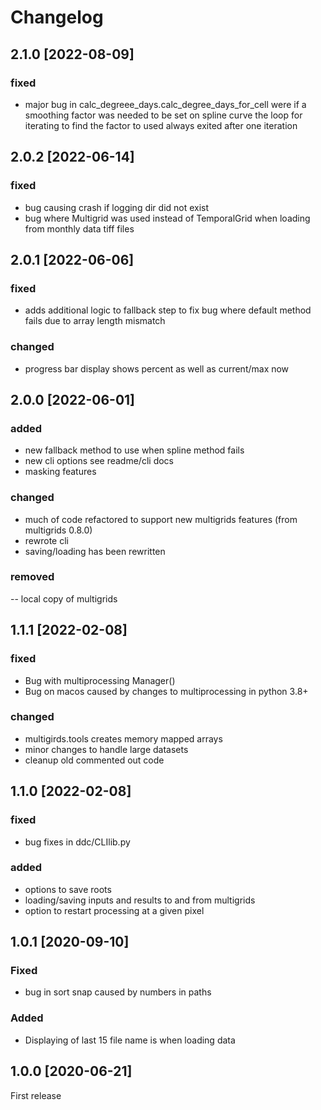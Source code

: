 # Changelog

## 2.1.0 [2022-08-09]
### fixed
- major bug in calc_degreee_days.calc_degree_days_for_cell were if a smoothing 
factor was needed to be set on spline curve the loop for iterating to find the 
factor to used always exited after one iteration

## 2.0.2 [2022-06-14]
### fixed
- bug causing crash if logging dir did not exist
- bug where Multigrid was used instead of TemporalGrid when loading 
  from monthly data tiff files  

## 2.0.1 [2022-06-06]
### fixed
- adds additional logic to fallback step to fix bug where default method fails
  due to array length mismatch

### changed 
- progress bar display shows percent as well as current/max now


## 2.0.0 [2022-06-01]
### added 
- new fallback method to use when spline method fails
- new cli options see readme/cli docs
- masking features

### changed
- much of code refactored to support new multigrids features (from multigrids 0.8.0)
- rewrote cli
- saving/loading has been rewritten

### removed
-- local copy of multigrids

## 1.1.1 [2022-02-08]
### fixed
- Bug with multiprocessing Manager()
- Bug on macos caused by changes to multiprocessing in python 3.8+

### changed
- multigirds.tools creates memory mapped arrays
- minor changes to handle large datasets
- cleanup old commented out code

## 1.1.0 [2022-02-08] 
### fixed 
- bug fixes in ddc/CLIlib.py

### added
- options to save roots
- loading/saving inputs and results to and from multigrids
- option to restart processing at a given pixel

## 1.0.1 [2020-09-10]
### Fixed 
- bug in sort snap caused by numbers in paths

### Added
- Displaying of last 15 file name is when loading data

## 1.0.0 [2020-06-21]
First release  
